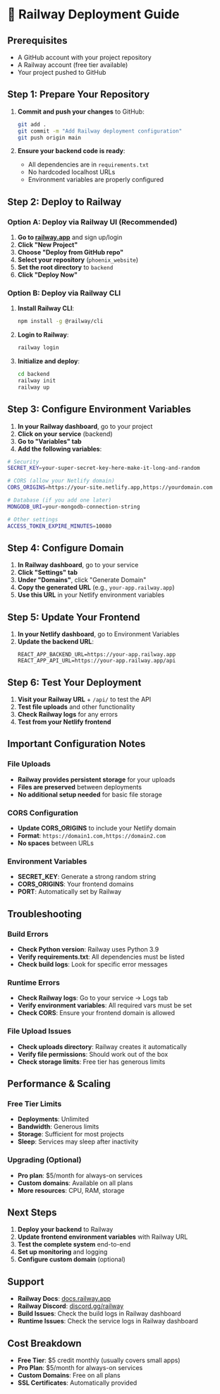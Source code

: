 # 🚂 Railway Deployment Guide

## Prerequisites
- A GitHub account with your project repository
- A Railway account (free tier available)
- Your project pushed to GitHub

## Step 1: Prepare Your Repository

1. **Commit and push your changes** to GitHub:
   ```bash
   git add .
   git commit -m "Add Railway deployment configuration"
   git push origin main
   ```

2. **Ensure your backend code is ready**:
   - All dependencies are in `requirements.txt`
   - No hardcoded localhost URLs
   - Environment variables are properly configured

## Step 2: Deploy to Railway

### Option A: Deploy via Railway UI (Recommended)

1. **Go to [railway.app](https://railway.app)** and sign up/login
2. **Click "New Project"**
3. **Choose "Deploy from GitHub repo"**
4. **Select your repository** (`phoenix_website`)
5. **Set the root directory** to `backend`
6. **Click "Deploy Now"**

### Option B: Deploy via Railway CLI

1. **Install Railway CLI**:
   ```bash
   npm install -g @railway/cli
   ```

2. **Login to Railway**:
   ```bash
   railway login
   ```

3. **Initialize and deploy**:
   ```bash
   cd backend
   railway init
   railway up
   ```

## Step 3: Configure Environment Variables

1. **In your Railway dashboard**, go to your project
2. **Click on your service** (backend)
3. **Go to "Variables" tab**
4. **Add the following variables**:

```bash
# Security
SECRET_KEY=your-super-secret-key-here-make-it-long-and-random

# CORS (allow your Netlify domain)
CORS_ORIGINS=https://your-site.netlify.app,https://yourdomain.com

# Database (if you add one later)
MONGODB_URI=your-mongodb-connection-string

# Other settings
ACCESS_TOKEN_EXPIRE_MINUTES=10080
```

## Step 4: Configure Domain

1. **In Railway dashboard**, go to your service
2. **Click "Settings" tab**
3. **Under "Domains"**, click "Generate Domain"
4. **Copy the generated URL** (e.g., `your-app.railway.app`)
5. **Use this URL** in your Netlify environment variables

## Step 5: Update Your Frontend

1. **In your Netlify dashboard**, go to Environment Variables
2. **Update the backend URL**:
   ```
   REACT_APP_BACKEND_URL=https://your-app.railway.app
   REACT_APP_API_URL=https://your-app.railway.app/api
   ```

## Step 6: Test Your Deployment

1. **Visit your Railway URL** + `/api/` to test the API
2. **Test file uploads** and other functionality
3. **Check Railway logs** for any errors
4. **Test from your Netlify frontend**

## Important Configuration Notes

### File Uploads
- **Railway provides persistent storage** for your uploads
- **Files are preserved** between deployments
- **No additional setup needed** for basic file storage

### CORS Configuration
- **Update CORS_ORIGINS** to include your Netlify domain
- **Format**: `https://domain1.com,https://domain2.com`
- **No spaces** between URLs

### Environment Variables
- **SECRET_KEY**: Generate a strong random string
- **CORS_ORIGINS**: Your frontend domains
- **PORT**: Automatically set by Railway

## Troubleshooting

### Build Errors
- **Check Python version**: Railway uses Python 3.9
- **Verify requirements.txt**: All dependencies must be listed
- **Check build logs**: Look for specific error messages

### Runtime Errors
- **Check Railway logs**: Go to your service → Logs tab
- **Verify environment variables**: All required vars must be set
- **Check CORS**: Ensure your frontend domain is allowed

### File Upload Issues
- **Check uploads directory**: Railway creates it automatically
- **Verify file permissions**: Should work out of the box
- **Check storage limits**: Free tier has generous limits

## Performance & Scaling

### Free Tier Limits
- **Deployments**: Unlimited
- **Bandwidth**: Generous limits
- **Storage**: Sufficient for most projects
- **Sleep**: Services may sleep after inactivity

### Upgrading (Optional)
- **Pro plan**: $5/month for always-on services
- **Custom domains**: Available on all plans
- **More resources**: CPU, RAM, storage

## Next Steps

1. **Deploy your backend** to Railway
2. **Update frontend environment variables** with Railway URL
3. **Test the complete system** end-to-end
4. **Set up monitoring** and logging
5. **Configure custom domain** (optional)

## Support

- **Railway Docs**: [docs.railway.app](https://docs.railway.app)
- **Railway Discord**: [discord.gg/railway](https://discord.gg/railway)
- **Build Issues**: Check the build logs in Railway dashboard
- **Runtime Issues**: Check the service logs in Railway dashboard

## Cost Breakdown

- **Free Tier**: $5 credit monthly (usually covers small apps)
- **Pro Plan**: $5/month for always-on services
- **Custom Domains**: Free on all plans
- **SSL Certificates**: Automatically provided
